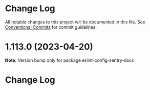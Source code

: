 # Change Log

All notable changes to this project will be documented in this file.
See [Conventional Commits](https://conventionalcommits.org) for commit guidelines.

# 1.113.0 (2023-04-20)

**Note:** Version bump only for package eslint-config-sentry-docs





# Change Log
